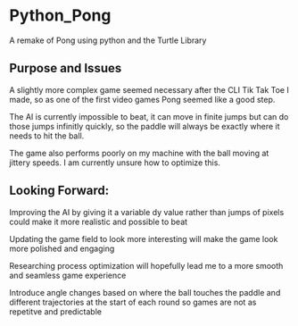 # Python_Pong
A remake of Pong using python and the Turtle Library

## Purpose and Issues
A slightly more complex game seemed necessary after the CLI Tik Tak Toe I made, so as one of the first video games Pong seemed like a good step. 

The AI is currently impossible to beat, it can move in finite jumps but can do those jumps infinitly quickly, so the paddle will always be exactly where it needs to hit the ball. 

The game also performs poorly on my machine with the ball moving at jittery speeds. I am currently unsure how to optimize this.

## Looking Forward:
Improving the AI by giving it a variable dy value rather than jumps of pixels could make it more realistic and possible to beat

Updating the game field to look more interesting will make the game look more polished and engaging

Researching process optimization will hopefully lead me to a more smooth and seamless game experience

Introduce angle changes based on where the ball touches the paddle and different trajectories at the start of each round so games are not as repetitve and predictable
